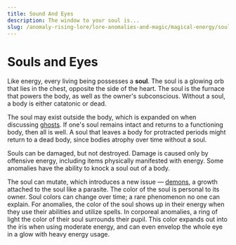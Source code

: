 ```yaml
---
title: Sound And Eyes
description: The window to your soul is...
slug: /anomaly-rising-lore/lore-anomalies-and-magic/magical-energy/soul-and-eyes
---
```


# Souls and Eyes

Like energy, every living being possesses a **soul**. The soul is a glowing orb that lies in the chest, opposite the side of the heart. The soul is the furnace that powers the body, as well as the owner's subconscious. Without a soul, a body is either catatonic or dead.

The soul may exist outside the body, which is expanded on when discussing [ghosts](/docs/anomaly-rising-lore/lore-anomalies-and-magic/anomalies/anomaly-ghosts). If one's soul remains intact and returns to a functioning body, then all is well. A soul that leaves a body for protracted periods might return to a dead body, since bodies atrophy over time without a soul.

Souls can be damaged, but not destroyed. Damage is caused only by offensive energy, including items physically manifested with energy. Some anomalies have the ability to knock a soul out of a body.

The soul can mutate, which introduces a new issue — [demons](/docs/anomaly-rising-lore/lore-anomalies-and-magic/anomalies/anomaly-demons), a growth attached to the soul like a parasite.
The color of the soul is personal to its owner. Soul colors can change over time; a rare phenomenon no one can explain. For anomalies, the color of the soul shows up in their energy when they use their abilities and utilize spells. In corporeal anomalies, a ring of light the color of their soul surrounds their pupil. This color expands out into the iris when using moderate energy, and can even envelop the whole eye in a glow with heavy energy usage.
